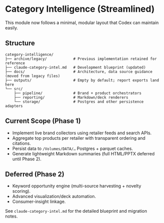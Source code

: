 # Category Intelligence (Streamlined)

This module now follows a minimal, modular layout that Codex can maintain easily.

## Structure

```
category-intelligence/
├── archive/legacy/            # Previous implementation retained for reference
├── claude-category-intel.md   # Development blueprint (updated)
├── docs/                      # Architecture, data source guidance (moved from legacy files)
├── outputs/                   # Empty by default; report exports land here
└── src/
    ├── pipeline/              # Brand + product orchestrators
    ├── reporting/             # Markdown/deck renderers
    └── storage/               # Postgres and other persistence adapters
```

## Current Scope (Phase 1)
- Implement live brand collectors using retailer feeds and search APIs.
- Aggregate top products per retailer with transparent ordering and citations.
- Persist data to `/Volumes/DATA/…` Postgres + parquet caches.
- Generate lightweight Markdown summaries (full HTML/PPTX deferred until Phase 2).

## Deferred (Phase 2)
- Keyword opportunity engine (multi-source harvesting + novelty scoring).
- Advanced visualization/deck automation.
- Consumer-insight linkage.

See `claude-category-intel.md` for the detailed blueprint and migration notes.
